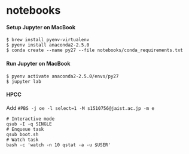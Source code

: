 # notebooks

#### Setup Jupyter on MacBook

```
$ brew install pyenv-virtualenv
$ pyenv install anaconda2-2.5.0
$ conda create --name py27 --file notebooks/conda_requirements.txt
```


#### Run Jupyter on MacBook

```
$ pyenv activate anaconda2-2.5.0/envs/py27
$ jupyter lab
```

#### HPCC
Add `#PBS -j oe -l select=1 -M s1510756@jaist.ac.jp -m e
`
```
# Interactive mode
qsub -I -q SINGLE
# Enqueue task
qsub boot.sh
# Watch task
bash -c 'watch -n 10 qstat -a -u $USER'
```

